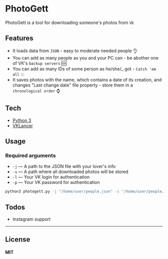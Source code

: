 # PhotoGett

PhotoGett is a tool for downloading someone's photos from `VK`

## Features
- It loads data from `JSON` - easy to moderate needed people 👌
- You can add as many people as you and your PC can - be abother one of VK's `backup servers` 🆘
- You can add as many IDs of some person as he/she/_ got - `Catch 'em all` 💥
- It saves photos with the name, which contains a date of its creation, and changes "Last change date" file property - store them in a `chronological order` ⌚

## Tech
* [Python 3](http://python.org)
* [VKLancer](https://github.com/pyvim/vklancer)

## Usage
### Required arguments
- `-j` — A path to the JSON file with your lover's info
- `-s` — A path where all downloaded photos will be stored
- `-l` — Your VK login for authentication
- `-p` — Your VK password for authentication

```sh
python3 photogett.py -j "/home/user/people.json" -s "/home/user/people/" -l "vk_login" -p "vk_pass"
```

## Todos
- Instagram support
---
## License
#### MIT
